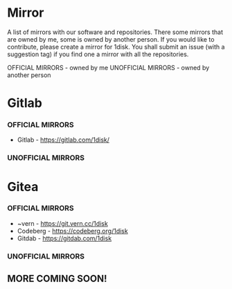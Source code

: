 # Mirror
A list of mirrors with our software and repositories.
There some mirrors that are owned by me, some is owned by another person.
If you would like to contribute, please create a mirror for 1disk. You shall submit an issue (with a suggestion tag) if you find one a mirror with all the repositories.

OFFICIAL MIRRORS - owned by me
UNOFFICIAL MIRRORS - owned by another person

# Gitlab
### OFFICIAL MIRRORS
- Gitlab - https://gitlab.com/1disk/

### UNOFFICIAL MIRRORS

# Gitea
### OFFICIAL MIRRORS
- ~vern - https://git.vern.cc/1disk
- Codeberg - https://codeberg.org/1disk
- Gitdab - https://gitdab.com/1disk

### UNOFFICIAL MIRRORS

## MORE COMING SOON!
